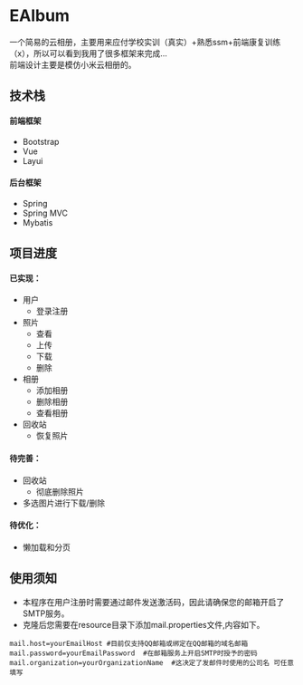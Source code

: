 # EAlbum
一个简易的云相册，主要用来应付学校实训（真实）+熟悉ssm+前端康复训练（x），所以可以看到我用了很多框架来完成...<br>
前端设计主要是模仿小米云相册的。

## 技术栈
#### 前端框架
 - Bootstrap
 - Vue
 - Layui
#### 后台框架
 - Spring
 - Spring MVC
 - Mybatis

## 项目进度
#### 已实现：
 - 用户
   - 登录注册
 - 照片
   - 查看
   - 上传
   - 下载
   - 删除
 - 相册
   - 添加相册
   - 删除相册
   - 查看相册
 - 回收站
   - 恢复照片
#### 待完善：
 - 回收站
   - 彻底删除照片
 - 多选图片进行下载/删除
#### 待优化：
 - 懒加载和分页
 
## 使用须知
 - 本程序在用户注册时需要通过邮件发送激活码，因此请确保您的邮箱开启了SMTP服务。
 - 克隆后您需要在resource目录下添加mail.properties文件,内容如下。
```properties
mail.host=yourEmailHost #目前仅支持QQ邮箱或绑定在QQ邮箱的域名邮箱
mail.password=yourEmailPassword  #在邮箱服务上开启SMTP时授予的密码
mail.organization=yourOrganizationName  #这决定了发邮件时使用的公司名 可任意填写
```
